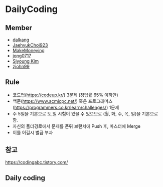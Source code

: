 # DailyCoding
##  Member

- [dalkang](https://github.com/orgs/DailyCodingMem/people/dalkang)
- [JaehyukChoi923](https://github.com/orgs/DailyCodingMem/people/JaehyukChoi923)
- [MakeMoneying](https://github.com/orgs/DailyCodingMem/people/Jihyeok11)
- [jong0717](https://github.com/orgs/DailyCodingMem/people/jong0717)
- [Siyoung Kim](https://github.com/orgs/DailyCodingMem/people/JudyH0pps)
- [zjohn99](https://github.com/orgs/DailyCodingMem/people/zjohn99)



##  Rule

- 코드업(https://codeup.kr/) 3문제 (정답률 65% 이하만)
- 백준(https://www.acmicpc.net/) 혹은 프로그래머스(https://programmers.co.kr/learn/challenges/) 1문제
- 주 5일을 기본으로 토,일 시험이 있을 수 있으므로 (월, 화, 수, 목, 일)을 기본으로 함.
- 자신의 폴더경로에서 문제를 푼뒤 브랜치에 Push 후, 마스터에 Merge
- 이를 어길시 벌금 부과



##  참고

https://codingabc.tistory.com/



##  Daily coding



